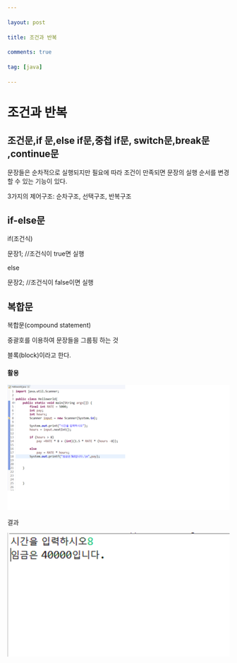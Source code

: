 ```yaml
---

layout: post

title: 조건과 반복

comments: true

tag: [java]

---
```


조건과 반복
===========

조건문,if 문,else if문,중첩 if문, switch문,break문 ,continue문
--------------------------------------------------------------

문장들은 순차적으로 실행되지만 필요에 따라 조건이 만족되면 문장의 실행 순서를 변경할 수 있는 기능이 있다.

3가지의 제어구조: 순차구조, 선택구조, 반복구조

if-else문
---------

if(조건식)

문장1; //조건식이 true면 실행

else

문장2; //조건식이 false이면 실행

복합문
------

복합문(compound statement)

중괄호를 이용하여 문장들을 그룹핑 하는 것

블록(block)이라고 한다.

#### 활용

![이프엘즈](/assets/이프엘즈.png)

결과

![이프엘즈결과](/assets/이프엘즈결과.png)
